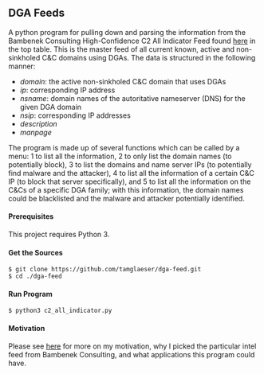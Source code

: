 ## DGA Feeds

A python program for pulling down and parsing the information from the Bambenek Consulting High-Confidence C2 All Indicator Feed found 
[here](https://osint.bambenekconsulting.com/feeds/) in the top table. This is the master feed of all current known, active and non-sinkholed C&C domains using DGAs.
The data is structured in the following manner:
- *domain*: the active non-sinkholed C&C domain that uses DGAs
- *ip*: corresponding IP address
- *nsname*: domain names of the autoritative nameserver (DNS) for the given DGA domain
- *nsip*: corresponding IP addresses
- *description*
- *manpage*

The program is made up of several functions which can be called by a menu: 1 to list all the information, 2 to only list the domain names (to potentially block), 3 to list the domains and name server IPs (to potentially find malware and the attacker), 4 to list all the information of a certain C&C IP (to block that server specifically), and 5 to list all the information on the C&Cs of a specific DGA family; with this information, the domain names could be blacklisted and the malware and attacker potentially identified.

#### Prerequisites

This project requires Python 3.

#### Get the Sources

```
$ git clone https://github.com/tamglaeser/dga-feed.git
$ cd ./dga-feed
```

#### Run Program 
```
$ python3 c2_all_indicator.py
``` 

#### Motivation

Please see [here](./motivation.md) for more on my motivation, why I picked the particular intel feed from Bambenek Consulting, and what applications this program could have.
